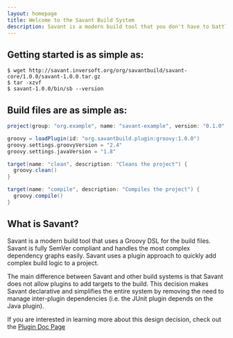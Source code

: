 ```yaml
---
layout: homepage
title: Welcome to the Savant Build System
description: Savant is a modern build tool that you don't have to battle with. It just works!
---
```


## Getting started is as simple as:

~~~~ shell
$ wget http://savant.inversoft.org/org/savantbuild/savant-core/1.0.0/savant-1.0.0.tar.gz
$ tar -xzvf
$ savant-1.0.0/bin/sb --version
~~~~

## Build files are as simple as:

~~~~ groovy
project(group: "org.example", name: "savant-example", version: "0.1.0", licenses: ["ApacheV2_0"])

groovy = loadPlugin(id: "org.savantbuild.plugin:groovy:1.0.0")
groovy.settings.groovyVersion = "2.4"
groovy.settings.javaVersion = "1.8"

target(name: "clean", description: "Cleans the project") {
  groovy.clean()
}

target(name: "compile", description: "Compiles the project") {
  groovy.compile()
}
~~~~

## What is Savant?

Savant is a modern build tool that uses a Groovy DSL for the build files. Savant is fully SemVer compliant and
handles the most complex dependency graphs easily. Savant uses a plugin approach to quickly add complex build
logic to a project.

The main difference between Savant and other build systems is that Savant does not allow plugins to add targets
to the build. This decision makes Savant declarative and simplifies the entire system by removing the need to
manage inter-plugin dependencies (i.e. the JUnit plugin depends on the Java plugin).

If you are interested in learning more about this design decision, check out the [Plugin Doc Page](/docs/plugins/)
